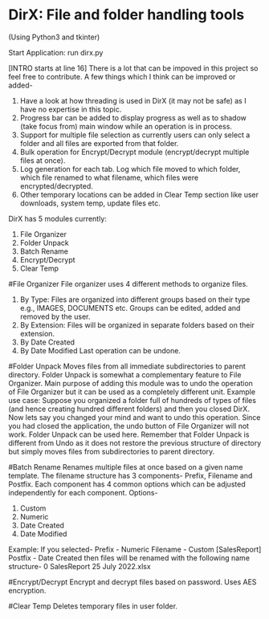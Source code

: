 # DirX: File and folder handling tools
(Using Python3 and tkinter)

Start Application: run dirx.py

[INTRO starts at line 16]
There is a lot that can be impoved in this project so feel free to contribute.
A few things which I think can be improved or added-
1. Have a look at how threading is used in DirX (it may not be safe) as I have no expertise in this topic.
2. Progress bar can be added to display progress as well as to shadow (take focus from) main window while an operation is in process.
3. Support for multiple file selection as currently users can only select a folder and all files are exported from that folder.
4. Bulk operation for Encrypt/Decrypt module (encrypt/decrypt multiple files at once).
5. Log generation for each tab. Log which file moved to which folder, which file renamed to what filename, which files were encrypted/decrypted.
6. Other temporary locations can be added in Clear Temp section like user downloads, system temp, update files etc.

DirX has 5 modules currently:
1. File Organizer
2. Folder Unpack
3. Batch Rename
4. Encrypt/Decrypt
5. Clear Temp

#File Organizer
File organizer uses 4 different methods to organize files.
1. By Type: Files are organized into different groups based on their type e.g., IMAGES, DOCUMENTS etc. Groups can be edited, added and removed by the user.
2. By Extension: Files will be organized in separate folders based on their extension.
3. By Date Created
4. By Date Modified
Last operation can be undone.

#Folder Unpack
Moves files from all immediate subdirectories to parent directory.
Folder Unpack is somewhat a complementary feature to File Organizer. Main purpose of adding this module was to undo the operation of File Organizer but it can be used as a completely different unit.
Example use case: Suppose you organized a folder full of hundreds of types of files (and hence creating hundred different folders) and then you closed DirX. Now lets say you changed your mind and want to undo this operation. Since you had closed the application, the undo button of File Organizer will not work. Folder Unpack can be used here.
Remember that Folder Unpack is different from Undo as it does not restore the previous structure of directory but simply moves files from subdirectories to parent directory.

#Batch Rename
Renames multiple files at once based on a given name template.
The filename structure has 3 components- Prefix, Filename and Postfix. Each component has 4 common options which can be adjusted independently for each component.
Options-
1. Custom
2. Numeric
3. Date Created
4. Date Modified

Example: If you selected-
Prefix - Numeric
Filename - Custom [SalesReport]
Postfix - Date Created
then files will be renamed with the following name structure- 0 SalesReport 25 July 2022.xlsx

#Encrypt/Decrypt
Encrypt and decrypt files based on password. Uses AES encryption.

#Clear Temp
Deletes temporary files in user folder.
